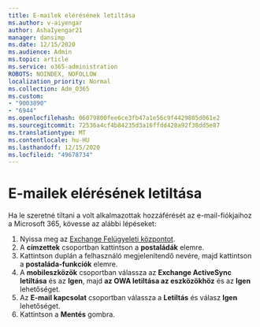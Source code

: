 ```yaml
---
title: E-mailek elérésének letiltása
ms.author: v-aiyengar
author: AshaIyengar21
manager: dansimp
ms.date: 12/15/2020
ms.audience: Admin
ms.topic: article
ms.service: o365-administration
ROBOTS: NOINDEX, NOFOLLOW
localization_priority: Normal
ms.collection: Adm_O365
ms.custom:
- "9003890"
- "6944"
ms.openlocfilehash: 06079800fee6ce3fb47a1e56c9f4429805d061e2
ms.sourcegitcommit: 72536a4cf4b84235d3a16ffdd428a92f38dd5e87
ms.translationtype: MT
ms.contentlocale: hu-HU
ms.lasthandoff: 12/15/2020
ms.locfileid: "49678734"
---
```

# <a name="block-access-to-email"></a>E-mailek elérésének letiltása

Ha le szeretné tiltani a volt alkalmazottak hozzáférését az e-mail-fiókjaihoz a Microsoft 365, kövesse az alábbi lépéseket:

1. Nyissa meg az [Exchange Felügyeleti központot](https://go.microsoft.com/fwlink/?linkid=2138629).
1. A **címzettek** csoportban kattintson a **postaládák** elemre.
1. Kattintson duplán a felhasználó megjelenítendő nevére, majd kattintson a **postaláda-funkciók** elemre.
1. A **mobileszközök** csoportban válassza az **Exchange ActiveSync letiltása** és az **Igen**, majd **az OWA letiltása az eszközökhöz** és az **Igen** lehetőséget.
1. Az **E-mail kapcsolat** csoportban válassza a **Letiltás** és válasz **Igen** lehetőséget.
1. Kattintson a **Mentés** gombra.
